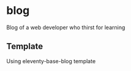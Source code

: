 # blog
Blog of a web developer who thirst for learning

## Template
Using eleventy-base-blog template
